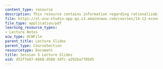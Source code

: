 ```yaml
---
content_type: resource
description: This resource contains information regarding rationalizability.
file: https://ol-ocw-studio-app-qa.s3.amazonaws.com/courses/14-12-economic-applications-of-game-theory-fall-2012/d52f7e8766b8d5883dfca292ba770585_MIT14_12F12_slides5.pdf
file_type: application/pdf
learning_resource_types:
- Lecture Notes
ocw_type: OCWFile
parent_title: Lecture Slides
parent_type: CourseSection
resourcetype: Document
title: Session 5 Lecture Slides
uid: d52f7e87-66b8-d588-3dfc-a292ba770585
---
```

